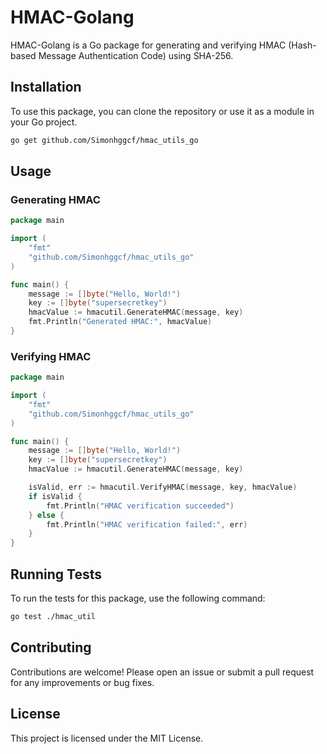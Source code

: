 # HMAC-Golang

HMAC-Golang is a Go package for generating and verifying HMAC (Hash-based Message Authentication Code) using SHA-256.

## Installation

To use this package, you can clone the repository or use it as a module in your Go project.

```bash
go get github.com/Simonhggcf/hmac_utils_go
```

## Usage

### Generating HMAC

```go
package main

import (
	"fmt"
	"github.com/Simonhggcf/hmac_utils_go"
)

func main() {
	message := []byte("Hello, World!")
	key := []byte("supersecretkey")
	hmacValue := hmacutil.GenerateHMAC(message, key)
	fmt.Println("Generated HMAC:", hmacValue)
}
```

### Verifying HMAC

```go
package main

import (
	"fmt"
	"github.com/Simonhggcf/hmac_utils_go"
)

func main() {
	message := []byte("Hello, World!")
	key := []byte("supersecretkey")
	hmacValue := hmacutil.GenerateHMAC(message, key)

	isValid, err := hmacutil.VerifyHMAC(message, key, hmacValue)
	if isValid {
		fmt.Println("HMAC verification succeeded")
	} else {
		fmt.Println("HMAC verification failed:", err)
	}
}
```

## Running Tests

To run the tests for this package, use the following command:

```bash
go test ./hmac_util
```

## Contributing

Contributions are welcome! Please open an issue or submit a pull request for any improvements or bug fixes.

## License

This project is licensed under the MIT License.

